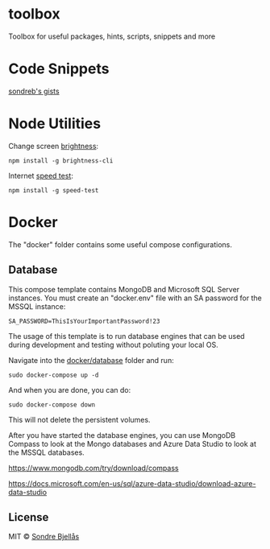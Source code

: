 # toolbox
Toolbox for useful packages, hints, scripts, snippets and more

# Code Snippets

[sondreb's gists](https://gist.github.com/sondreb)

# Node Utilities

Change screen [brightness](https://github.com/kevva/brightness-cli):
```
npm install -g brightness-cli
```

Internet [speed test](https://github.com/sindresorhus/speed-test):
```
npm install -g speed-test
```

# Docker

The "docker" folder contains some useful compose configurations.

## Database

This compose template contains MongoDB and Microsoft SQL Server instances. You must create an "docker.env" file with an SA password for the MSSQL instance:

```
SA_PASSWORD=ThisIsYourImportantPassword!23
```

The usage of this template is to run database engines that can be used during development and testing without poluting your local OS.

Navigate into the [docker/database](docker/database) folder and run:

```
sudo docker-compose up -d
```

And when you are done, you can do:

```
sudo docker-compose down
```

This will not delete the persistent volumes.

After you have started the database engines, you can use MongoDB Compass to look at the Mongo databases and Azure Data Studio to look at the MSSQL databases.

https://www.mongodb.com/try/download/compass

https://docs.microsoft.com/en-us/sql/azure-data-studio/download-azure-data-studio

## License

MIT © [Sondre Bjellås](http://sondreb.com)